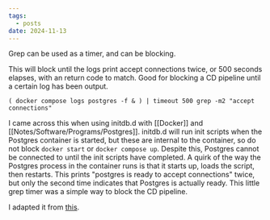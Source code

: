 ```yaml
---
tags:
  - posts
date: 2024-11-13
---
```



Grep can be used as a timer, and can be blocking.

This will block until the logs print accept connections twice, or 500 seconds elapses, with an return code to match. Good for blocking a CD pipeline until a certain log has been output.

```
( docker compose logs postgres -f & ) | timeout 500 grep -m2 "accept connections"
```

I came across this when using initdb.d with [[Docker]] and [[Notes/Software/Programs/Postgres]]. initdb.d will run init scripts when the Postgres container is started, but these are internal to the container, so do not block `docker start` or `docker compose up`.  Despite this, Postgres cannot be connected to until the init scripts have completed. A quirk of the way the Postgres process in the container runs is that it starts up, loads the script, then restarts. This prints "postgres is ready to accept connections" twice, but only the second time indicates that Postgres is actually ready. This little grep timer was a simple way to block the CD pipeline.

I adapted it from [this](https://github.com/docker-library/postgres/issues/146#issuecomment-482393929).